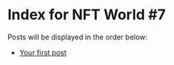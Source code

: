# Index for NFT World #7
Posts will be displayed in the order below:

- [Your first post](./001-first.md)

